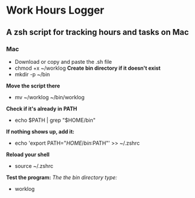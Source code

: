 # Work Hours Logger
## A zsh script for tracking hours and tasks on Mac

### Mac
- Download or copy and paste the .sh file
- chmod +x ~/worklog
**Create bin directory if it doesn't exist**
- mkdir -p ~/bin

**Move the script there**
- mv ~/worklog ~/bin/worklog

**Check if it's already in PATH**
- echo $PATH | grep "$HOME/bin"

**If nothing shows up, add it:**
- echo 'export PATH="$HOME/bin:$PATH"' >> ~/.zshrc

**Reload your shell**
- source ~/.zshrc

**Test the program:**
*The the bin directory type:*
- worklog
